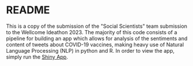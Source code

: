 # README

This is a copy of the submission of the "Social Scientists" team submission to the Wellcome Ideathon 2023. The majority of this code consists of a pipeline for building an app which allows for analysis of the sentiments and content of tweets about COVID-19 vaccines, making heavy use of Natural Language Processing (NLP) in python and R. In order to view the app, simply run the [Shiny App](https://pages.github.com/).
